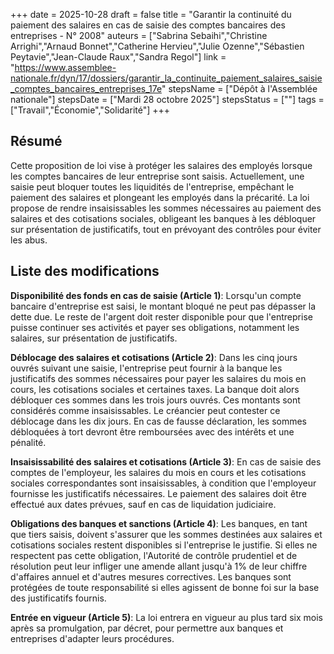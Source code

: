 +++
date = 2025-10-28
draft = false
title = "Garantir la continuité du paiement des salaires en cas de saisie des comptes bancaires des entreprises - N° 2008"
auteurs = ["Sabrina Sebaihi","Christine Arrighi","Arnaud Bonnet","Catherine Hervieu","Julie Ozenne","Sébastien Peytavie","Jean-Claude Raux","Sandra Regol"]
link = "https://www.assemblee-nationale.fr/dyn/17/dossiers/garantir_la_continuite_paiement_salaires_saisie_comptes_bancaires_entreprises_17e"
stepsName = ["Dépôt à l'Assemblée nationale"]
stepsDate = ["Mardi 28 octobre 2025"]
stepsStatus = [""]
tags = ["Travail","Économie","Solidarité"]
+++

## Résumé

Cette proposition de loi vise à protéger les salaires des employés lorsque les comptes bancaires de leur entreprise sont saisis. Actuellement, une saisie peut bloquer toutes les liquidités de l'entreprise, empêchant le paiement des salaires et plongeant les employés dans la précarité. La loi propose de rendre insaisissables les sommes nécessaires au paiement des salaires et des cotisations sociales, obligeant les banques à les débloquer sur présentation de justificatifs, tout en prévoyant des contrôles pour éviter les abus.

## Liste des modifications

**Disponibilité des fonds en cas de saisie (Article 1)**: Lorsqu'un compte bancaire d'entreprise est saisi, le montant bloqué ne peut pas dépasser la dette due. Le reste de l'argent doit rester disponible pour que l'entreprise puisse continuer ses activités et payer ses obligations, notamment les salaires, sur présentation de justificatifs.

**Déblocage des salaires et cotisations (Article 2)**: Dans les cinq jours ouvrés suivant une saisie, l'entreprise peut fournir à la banque les justificatifs des sommes nécessaires pour payer les salaires du mois en cours, les cotisations sociales et certaines taxes. La banque doit alors débloquer ces sommes dans les trois jours ouvrés. Ces montants sont considérés comme insaisissables. Le créancier peut contester ce déblocage dans les dix jours. En cas de fausse déclaration, les sommes débloquées à tort devront être remboursées avec des intérêts et une pénalité.

**Insaisissabilité des salaires et cotisations (Article 3)**: En cas de saisie des comptes de l'employeur, les salaires du mois en cours et les cotisations sociales correspondantes sont insaisissables, à condition que l'employeur fournisse les justificatifs nécessaires. Le paiement des salaires doit être effectué aux dates prévues, sauf en cas de liquidation judiciaire.

**Obligations des banques et sanctions (Article 4)**: Les banques, en tant que tiers saisis, doivent s'assurer que les sommes destinées aux salaires et cotisations sociales restent disponibles si l'entreprise le justifie. Si elles ne respectent pas cette obligation, l'Autorité de contrôle prudentiel et de résolution peut leur infliger une amende allant jusqu'à 1% de leur chiffre d'affaires annuel et d'autres mesures correctives. Les banques sont protégées de toute responsabilité si elles agissent de bonne foi sur la base des justificatifs fournis.

**Entrée en vigueur (Article 5)**: La loi entrera en vigueur au plus tard six mois après sa promulgation, par décret, pour permettre aux banques et entreprises d'adapter leurs procédures.
